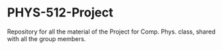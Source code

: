 # PHYS-512-Project
Repository for all the material of the Project for Comp. Phys. class, shared with all the group members.
